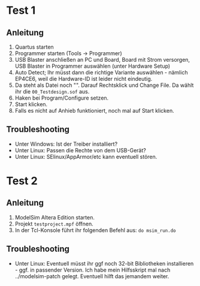 Test 1
======

Anleitung
---------

1. Quartus starten
2. Programmer starten (Tools -> Programmer)
3. USB Blaster anschließen an PC und Board, Board mit Strom versorgen, USB Blaster in Programmer auswählen (unter Hardware Setup)
4. Auto Detect; Ihr müsst dann die richtige Variante auswählen - nämlich EP4CE6, weil die Hardware-ID ist leider nicht eindeutig.
5. Da steht als Datei noch "<none>". Darauf Rechtsklick und Change File. Da wählt ihr die `00_Testdesign.sof` aus.
6. Haken bei Program/Configure setzen.
7. Start klicken.
8. Falls es nicht auf Anhieb funktioniert, noch mal auf Start klicken.

Troubleshooting
---------------

- Unter Windows: Ist der Treiber installiert?
- Unter Linux: Passen die Rechte von dem USB-Gerät?
- Unter Linux: SElinux/AppArmor/etc kann eventuell stören.


Test 2
======

Anleitung
---------

1. ModelSim Altera Edition starten.
2. Projekt `testproject.mpf` öffnen.
3. In der Tcl-Konsole führt ihr folgenden Befehl aus: `do msim_run.do`

Troubleshooting
---------------

- Unter Linux: Eventuell müsst ihr ggf noch 32-bit Bibliotheken installieren - ggf. in passender Version. Ich habe mein Hilfsskript mal nach ../modelsim-patch gelegt. Eventuell hilft das jemandem weiter.
